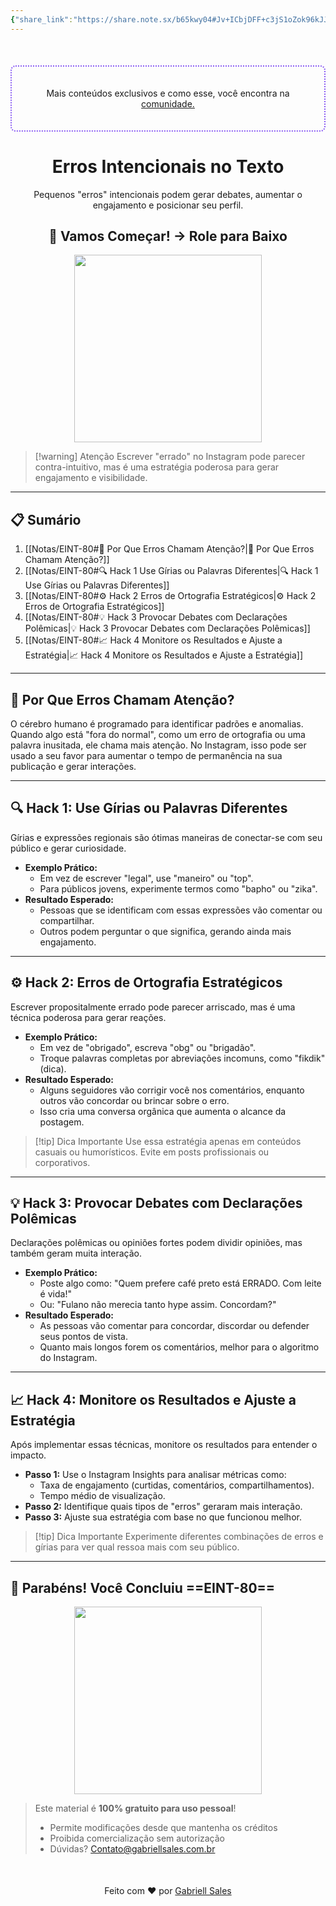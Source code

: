 ```yaml
---
{"share_link":"https://share.note.sx/b65kwy04#Jv+ICbjDFF+c3jS1oZok96kJJEjKCQ/xoxqM6G5E9Xk","share_updated":"2025-02-06T15:19:22-03:00","title":"EINT-80","Criado":"2025-02-09","dg-publish":true,"dg-home":null,"permalink":"/notas/eint-80/","dgPassFrontmatter":true}
---
```


<div align="center" style="margin-top:50px; padding:20px; border: 2px dotted #8A5CF4; border-radius: 8px;">
  <p>Mais conteúdos exclusivos e como esse, você encontra na <a href="https://comunidade.gabriellsales.com.br" target="_blank">comunidade.</a></p>
</div>

<div align="center"><h1>Erros Intencionais no Texto</h1> <p>Pequenos "erros" intencionais podem gerar debates, aumentar o engajamento e posicionar seu perfil.</p> <h2>🚀 Vamos Começar! → Role para Baixo</h2> </div>

<div align="center">
  <img src="https://media4.giphy.com/media/v1.Y2lkPTc5MGI3NjExZ3JuNWpmbTJwYnpzMW5zOWxjYnZha3YzaTN1Z3JsbTJoaG50eWdyYiZlcD12MV9pbnRlcm5hbF9naWZfYnlfaWQmY3Q9Zw/z7OaoCLYC0dXQa9zUk/giphy.gif" width="300">
</div>

> [!warning] Atenção
> Escrever "errado" no Instagram pode parecer contra-intuitivo, mas é uma estratégia poderosa para gerar engajamento e visibilidade.

---
## 📋 Sumário

1. [[Notas/EINT-80#🌟 Por Que Erros Chamam Atenção?\|🌟 Por Que Erros Chamam Atenção?]]
2. [[Notas/EINT-80#🔍 Hack 1 Use Gírias ou Palavras Diferentes\|🔍 Hack 1 Use Gírias ou Palavras Diferentes]]
3. [[Notas/EINT-80#⚙️ Hack 2 Erros de Ortografia Estratégicos\|⚙️ Hack 2 Erros de Ortografia Estratégicos]]
4. [[Notas/EINT-80#💡 Hack 3 Provocar Debates com Declarações Polêmicas\|💡 Hack 3 Provocar Debates com Declarações Polêmicas]]
5. [[Notas/EINT-80#📈 Hack 4 Monitore os Resultados e Ajuste a Estratégia\|📈 Hack 4 Monitore os Resultados e Ajuste a Estratégia]]

---
## 🌟 Por Que Erros Chamam Atenção?

O cérebro humano é programado para identificar padrões e anomalias. Quando algo está "fora do normal", como um erro de ortografia ou uma palavra inusitada, ele chama mais atenção. No Instagram, isso pode ser usado a seu favor para aumentar o tempo de permanência na sua publicação e gerar interações.  

---
## 🔍 Hack 1: Use Gírias ou Palavras Diferentes

Gírias e expressões regionais são ótimas maneiras de conectar-se com seu público e gerar curiosidade.  

- **Exemplo Prático:**  
  - Em vez de escrever "legal", use "maneiro" ou "top".  
  - Para públicos jovens, experimente termos como "bapho" ou "zika".  
- **Resultado Esperado:**  
  - Pessoas que se identificam com essas expressões vão comentar ou compartilhar.  
  - Outros podem perguntar o que significa, gerando ainda mais engajamento.  

---
## ⚙️ Hack 2: Erros de Ortografia Estratégicos

Escrever propositalmente errado pode parecer arriscado, mas é uma técnica poderosa para gerar reações.  

- **Exemplo Prático:**  
  - Em vez de "obrigado", escreva "obg" ou "brigadão".  
  - Troque palavras completas por abreviações incomuns, como "fikdik" (dica).  
- **Resultado Esperado:**  
  - Alguns seguidores vão corrigir você nos comentários, enquanto outros vão concordar ou brincar sobre o erro.  
  - Isso cria uma conversa orgânica que aumenta o alcance da postagem.  

> [!tip] Dica Importante
> Use essa estratégia apenas em conteúdos casuais ou humorísticos. Evite em posts profissionais ou corporativos.  

---
## 💡 Hack 3: Provocar Debates com Declarações Polêmicas

Declarações polêmicas ou opiniões fortes podem dividir opiniões, mas também geram muita interação.  

- **Exemplo Prático:**  
  - Poste algo como: "Quem prefere café preto está ERRADO. Com leite é vida!"  
  - Ou: "Fulano não merecia tanto hype assim. Concordam?"  
- **Resultado Esperado:**  
  - As pessoas vão comentar para concordar, discordar ou defender seus pontos de vista.  
  - Quanto mais longos forem os comentários, melhor para o algoritmo do Instagram. 

---
## 📈 Hack 4: Monitore os Resultados e Ajuste a Estratégia

Após implementar essas técnicas, monitore os resultados para entender o impacto.  

- **Passo 1:** Use o Instagram Insights para analisar métricas como:  
  - Taxa de engajamento (curtidas, comentários, compartilhamentos).  
  - Tempo médio de visualização.  
- **Passo 2:** Identifique quais tipos de "erros" geraram mais interação.  
- **Passo 3:** Ajuste sua estratégia com base no que funcionou melhor.  

> [!tip] Dica Importante
> Experimente diferentes combinações de erros e gírias para ver qual ressoa mais com seu público. 

---
## 🎉 Parabéns! Você Concluiu ==EINT-80==

<div align="center"> <img src="https://media0.giphy.com/media/v1.Y2lkPTc5MGI3NjExdXhmZ2ZyYmEybnVhbDY2Z3k4MGRrcXkxYW10aTVxZzZteXk0cjk0bSZlcD12MV9pbnRlcm5hbF9naWZfYnlfaWQmY3Q9Zw/D2hncA3u88gmeCFeoh/giphy.gif" width="300"> </div>

> Este material é **100% gratuito para uso pessoal**!
> - Permite modificações desde que mantenha os créditos
> - Proibida comercialização sem autorização
> - Dúvidas? Contato@gabriellsales.com.br

<div align="center" style="margin-top:50px">
  <p>Feito com ❤️ por <a href="https://gabriellsales.com.br" target="_blank">Gabriell Sales</a></p>
</div>